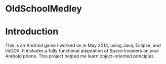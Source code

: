 # OldSchoolMedley
# Introduction
This is an Android game I worked on in May 2014, using Java, Eclipse, and libGDX.  It includes a fully functional adaptation of Space Invaders on your Android phone.  This project helped me learn object-oriented principles.
